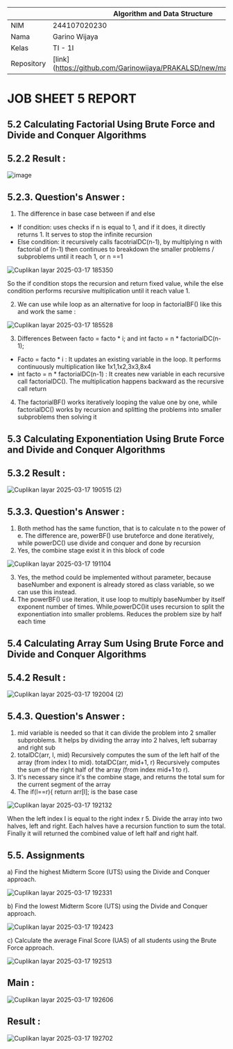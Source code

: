 |  | Algorithm and Data Structure |
|--|--|
| NIM |  244107020230|
| Nama |  Garino Wijaya |
| Kelas | TI - 1I |
| Repository | [link] (https://github.com/Garinowijaya/PRAKALSD/new/main/Jobsheet5)|

# JOB SHEET 5 REPORT

## 5.2 Calculating Factorial Using Brute Force and Divide and Conquer Algorithms
## 5.2.2 Result : 

![image](https://github.com/user-attachments/assets/f187bc85-b8dd-4df4-a728-b1769122e772)

## 5.2.3. Question's Answer : 

1. The difference in base case between if and else 
- If condition: uses checks if n is equal to 1, and if it does, it directly returns 1. It serves to stop the infinite recursion
- Else condition: it recursively calls facotrialDC(n-1), by multiplying n with factorial of (n-1) then continues to breakdown the smaller problems / subproblems until it reach 1, or n ==1

![Cuplikan layar 2025-03-17 185350](https://github.com/user-attachments/assets/b08b39d5-d409-413a-928d-5634846334e6)

So the if condition stops the recursion and return fixed value, while the else condition performs recursive multiplication until it reach value 1.

2. We can use while loop as an alternative for loop in factorialBF() like this and work the same :

![Cuplikan layar 2025-03-17 185528](https://github.com/user-attachments/assets/4dc8f18f-6813-43d7-8098-d1ed374cc021)

3. Differences Between facto = facto * i; and int facto = n * factorialDC(n-1);
- Facto = facto * i : It updates an existing variable in the loop. It performs continuously multiplication like 1x1,1x2,3x3,8x4
- int facto = n * factorialDC(n-1) : It creates new variable in each recursive call factorialDC(). The multiplication happens backward as the recursive call return

4. The factorialBF() works iteratively looping the value one by one, while factorialDC() works by recursion and splitting the problems into smaller subproblems then solving it

## 5.3 Calculating Exponentiation Using Brute Force and Divide and Conquer Algorithms
## 5.3.2 Result : 

![Cuplikan layar 2025-03-17 190515 (2)](https://github.com/user-attachments/assets/b50b3633-9d1e-4596-9983-b92f7ea44890)

## 5.3.3. Question's Answer : 

1. Both method has the same function, that is to calculate n to the power of e. The difference are, powerBF() use bruteforce and done iteratively, while powerDC() use divide and conquer and done by recursion
2. Yes, the combine stage exist it in this block of code

![Cuplikan layar 2025-03-17 191104](https://github.com/user-attachments/assets/44d99e05-e54e-4da5-942f-070268592483)

3. Yes, the method could be implemented without parameter, because baseNumber and exponent is already stored as class variable, so we can use this instead.
4. The powerBF() use iteration, it use loop to multiply baseNumber by itself exponent number of times. While,powerDC()it uses recursion to split the exponentiation into smaller problems. Reduces the problem size by half each time

## 5.4 Calculating Array Sum Using Brute Force and Divide and Conquer Algorithms
## 5.4.2 Result : 

![Cuplikan layar 2025-03-17 192004 (2)](https://github.com/user-attachments/assets/38e77672-72a2-4517-9fab-2b0e5cae6d1c)

## 5.4.3. Question's Answer : 
1. mid variable is needed so that it can divide the problem into 2 smaller subproblems. It helps by dividing the array into 2 halves, left subarray and right sub
2. totalDC(arr, l, mid) Recursively computes the sum of the left half of the array (from index l to mid). totalDC(arr, mid+1, r) Recursively computes the sum of the right half of the array (from index mid+1 to r).
3. It's necessary since it's the combine stage, and returns the total sum for the current segment of the array
4. The if(l==r){ return arr[l]; is the base case

![Cuplikan layar 2025-03-17 192132](https://github.com/user-attachments/assets/8607974b-c46d-4819-8015-d34ff89f84bc)

When the left index l is equal to the right index r
5. Divide the array into two halves, left and right. Each halves have a recursion function to sum the total. Finally it will returned the combined value of left half and right half.

## 5.5. Assignments
a) Find the highest Midterm Score (UTS) using the Divide and Conquer approach.

![Cuplikan layar 2025-03-17 192331](https://github.com/user-attachments/assets/51c47553-1d1c-4e43-9d21-e6c0d454a8fa)

b) Find the lowest Midterm Score (UTS) using the Divide and Conquer approach.

![Cuplikan layar 2025-03-17 192423](https://github.com/user-attachments/assets/ae23f9fd-4df7-435b-a094-588277024699)

c) Calculate the average Final Score (UAS) of all students using the Brute Force approach.

![Cuplikan layar 2025-03-17 192513](https://github.com/user-attachments/assets/9f9e8231-4c54-4405-b524-41180a61f45e)

## Main : 

![Cuplikan layar 2025-03-17 192606](https://github.com/user-attachments/assets/1cd2b2e1-b744-45d1-bcbc-95054b2e3ea6)

## Result : 

![Cuplikan layar 2025-03-17 192702](https://github.com/user-attachments/assets/a187d66d-9b69-48c4-86fa-e85e5cf9bd46)
























































































